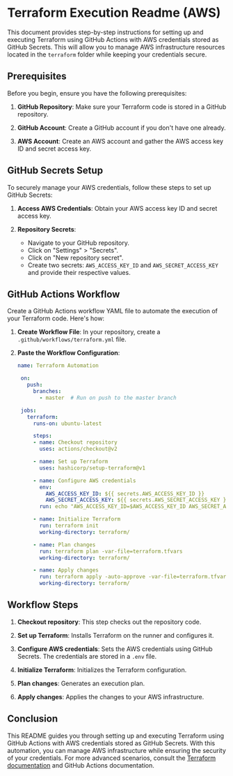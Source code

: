 # Terraform Execution Readme (AWS)

This document provides step-by-step instructions for setting up and executing Terraform using GitHub Actions with AWS credentials stored as GitHub Secrets. This will allow you to manage AWS infrastructure resources located in the `terraform` folder while keeping your credentials secure.

## Prerequisites

Before you begin, ensure you have the following prerequisites:

1. **GitHub Repository**: Make sure your Terraform code is stored in a GitHub repository.

2. **GitHub Account**: Create a GitHub account if you don't have one already.

3. **AWS Account**: Create an AWS account and gather the AWS access key ID and secret access key.

## GitHub Secrets Setup

To securely manage your AWS credentials, follow these steps to set up GitHub Secrets:

1. **Access AWS Credentials**: Obtain your AWS access key ID and secret access key.

2. **Repository Secrets**:
   - Navigate to your GitHub repository.
   - Click on "Settings" > "Secrets".
   - Click on "New repository secret".
   - Create two secrets: `AWS_ACCESS_KEY_ID` and `AWS_SECRET_ACCESS_KEY` and provide their respective values.

## GitHub Actions Workflow

Create a GitHub Actions workflow YAML file to automate the execution of your Terraform code. Here's how:

1. **Create Workflow File**: In your repository, create a `.github/workflows/terraform.yml` file.

2. **Paste the Workflow Configuration**:
   ```yaml
   name: Terraform Automation

    on:
      push:
        branches:
          - master  # Run on push to the master branch

    jobs:
      terraform:
        runs-on: ubuntu-latest

        steps:
        - name: Checkout repository
          uses: actions/checkout@v2

        - name: Set up Terraform
          uses: hashicorp/setup-terraform@v1

        - name: Configure AWS credentials
          env:
            AWS_ACCESS_KEY_ID: ${{ secrets.AWS_ACCESS_KEY_ID }}
            AWS_SECRET_ACCESS_KEY: ${{ secrets.AWS_SECRET_ACCESS_KEY }}
          run: echo "AWS_ACCESS_KEY_ID=$AWS_ACCESS_KEY_ID AWS_SECRET_ACCESS_KEY=$AWS_SECRET_ACCESS_KEY" > ~/.env

        - name: Initialize Terraform
          run: terraform init 
          working-directory: terraform/

        - name: Plan changes
          run: terraform plan -var-file=terraform.tfvars 
          working-directory: terraform/

        - name: Apply changes
          run: terraform apply -auto-approve -var-file=terraform.tfvars 
          working-directory: terraform/

   ```

## Workflow Steps

1. **Checkout repository**: This step checks out the repository code.

2. **Set up Terraform**: Installs Terraform on the runner and configures it.

3. **Configure AWS credentials**: Sets the AWS credentials using GitHub Secrets. The credentials are stored in a `.env` file.

4. **Initialize Terraform**: Initializes the Terraform configuration.

5. **Plan changes**: Generates an execution plan.

6. **Apply changes**: Applies the changes to your AWS infrastructure.

## Conclusion

This README guides you through setting up and executing Terraform using GitHub Actions with AWS credentials stored as GitHub Secrets. With this automation, you can manage AWS infrastructure while ensuring the security of your credentials. For more advanced scenarios, consult the [Terraform documentation](https://www.terraform.io/docs/providers/aws/index.html) and GitHub Actions documentation.